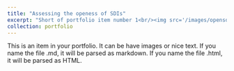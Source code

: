```yaml
---
title: "Assessing the openess of SDIs"
excerpt: "Short of portfolio item number 1<br/><img src='/images/opensdi.jpg'>"
collection: portfolio
---
```


This is an item in your portfolio. It can be have images or nice text. If you name the file .md, it will be parsed as markdown. If you name the file .html, it will be parsed as HTML. 

